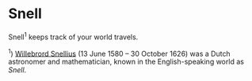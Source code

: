 # Snell
Snell<sup>1</sup> keeps track of your world travels.

<sup>1</sup>) [Willebrord Snellius](https://en.wikipedia.org/wiki/Willebrord_Snellius) (13 June 1580 – 30 October 1626) was a Dutch astronomer and mathematician, known in the English-speaking world as *Snell*.